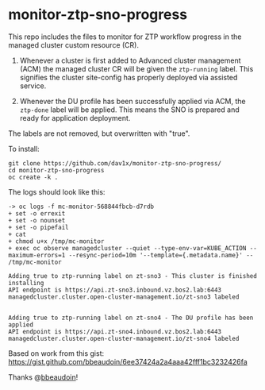 # monitor-ztp-sno-progress

This repo includes the files to monitor for ZTP workflow progress in the managed cluster custom resource (CR).

1. Whenever a cluster is first added to Advanced cluster management (ACM) the managed cluster CR will be given the `ztp-running` label. This signifies the cluster site-config has properly deployed via assisted service.

2. Whenever the DU profile has been successfully applied via ACM, the `ztp-done` label will be applied. This means the SNO is prepared and ready for application deployment. 

The labels are not removed, but overwritten with "true". 

To install: 

```
git clone https://github.com/dav1x/monitor-ztp-sno-progress/
cd monitor-ztp-sno-progress
oc create -k .
```

The logs should look like this:
```
-> oc logs -f mc-monitor-568844fbcb-d7rdb 
+ set -o errexit
+ set -o nounset
+ set -o pipefail
+ cat
+ chmod u+x /tmp/mc-monitor
+ exec oc observe managedcluster --quiet --type-env-var=KUBE_ACTION --maximum-errors=1 --resync-period=10m '--template={.metadata.name}' -- /tmp/mc-monitor

Adding true to ztp-running label on zt-sno3 - This cluster is finished installing
API endpoint is https://api.zt-sno3.inbound.vz.bos2.lab:6443
managedcluster.cluster.open-cluster-management.io/zt-sno3 labeled


Adding true to ztp-running label on zt-sno4 - The DU profile has been applied
API endpoint is https://api.zt-sno4.inbound.vz.bos2.lab:6443
managedcluster.cluster.open-cluster-management.io/zt-sno4 labeled

```

Based on work from this gist:
https://gist.github.com/bbeaudoin/6ee37424a2a4aaa42fff1bc3232426fa

Thanks @[bbeaudoin](https://gist.github.com/bbeaudoin)!
